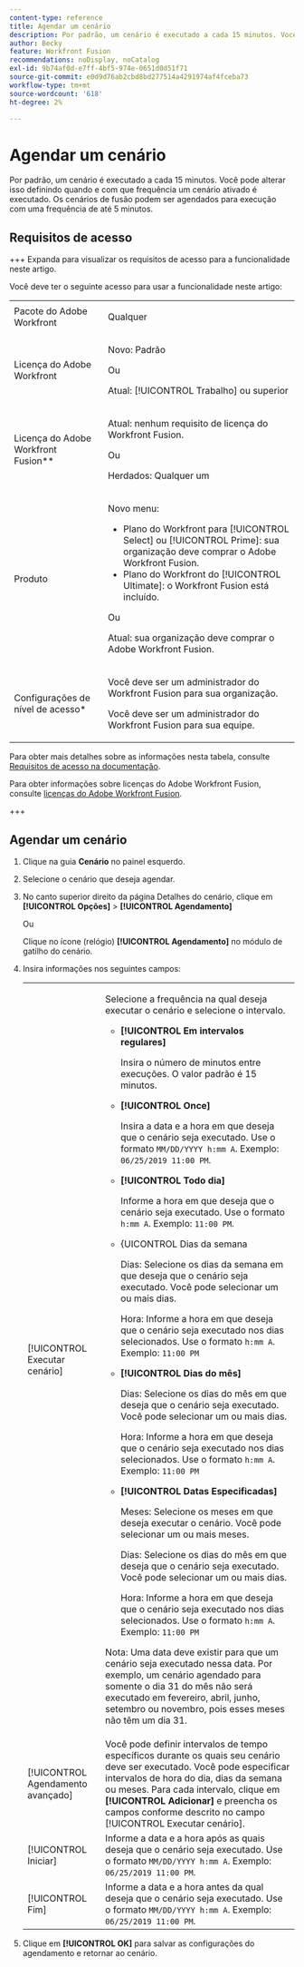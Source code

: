 ```yaml
---
content-type: reference
title: Agendar um cenário
description: Por padrão, um cenário é executado a cada 15 minutos. Você pode alterar isso definindo quando e com que frequência um cenário ativado é executado. Os cenários de fusão podem ser agendados para execução com uma frequência de até 5 minutos.
author: Becky
feature: Workfront Fusion
recommendations: noDisplay, noCatalog
exl-id: 9b74af0d-e7ff-4bf5-974e-0651d0d51f71
source-git-commit: e0d9d76ab2cbd8bd277514a4291974af4fceba73
workflow-type: tm+mt
source-wordcount: '618'
ht-degree: 2%

---
```


# Agendar um cenário

Por padrão, um cenário é executado a cada 15 minutos. Você pode alterar isso definindo quando e com que frequência um cenário ativado é executado. Os cenários de fusão podem ser agendados para execução com uma frequência de até 5 minutos.

## Requisitos de acesso

+++ Expanda para visualizar os requisitos de acesso para a funcionalidade neste artigo.

Você deve ter o seguinte acesso para usar a funcionalidade neste artigo:

<table style="table-layout:auto">
 <col> 
 <col> 
 <tbody> 
  <tr> 
   <td role="rowheader">Pacote do Adobe Workfront</td> 
   <td> <p>Qualquer</p> </td> 
  </tr> 
  <tr data-mc-conditions=""> 
   <td role="rowheader">Licença do Adobe Workfront</td> 
   <td> <p>Novo: Padrão</p><p>Ou</p><p>Atual: [!UICONTROL Trabalho] ou superior</p> </td> 
  </tr> 
  <tr> 
   <td role="rowheader">Licença do Adobe Workfront Fusion**</td> 
   <td>
   <p>Atual: nenhum requisito de licença do Workfront Fusion.</p>
   <p>Ou</p>
   <p>Herdados: Qualquer um </p>
   </td> 
  </tr> 
  <tr> 
   <td role="rowheader">Produto</td> 
   <td>
   <p>Novo menu:</p> <ul><li>Plano do Workfront para [!UICONTROL Select] ou [!UICONTROL Prime]: sua organização deve comprar o Adobe Workfront Fusion.</li><li>Plano do Workfront do [!UICONTROL Ultimate]: o Workfront Fusion está incluído.</li></ul>
   <p>Ou</p>
   <p>Atual: sua organização deve comprar o Adobe Workfront Fusion.</p>
   </td> 
  </tr>
  <tr data-mc-conditions=""> 
   <td role="rowheader">Configurações de nível de acesso*</td> 
   <td> 
     <p>Você deve ser um administrador do Workfront Fusion para sua organização.</p>
     <p>Você deve ser um administrador do Workfront Fusion para sua equipe.</p>
   </td> 
  </tr> 
   </td> 
  </tr> 
 </tbody> 
</table>

Para obter mais detalhes sobre as informações nesta tabela, consulte [Requisitos de acesso na documentação](/help/workfront-fusion/references/licenses-and-roles/access-level-requirements-in-documentation.md).

Para obter informações sobre licenças do Adobe Workfront Fusion, consulte [licenças do Adobe Workfront Fusion](/help/workfront-fusion/set-up-and-manage-workfront-fusion/licensing-operations-overview/license-automation-vs-integration.md).

+++

## Agendar um cenário

1. Clique na guia **Cenário** no painel esquerdo.
1. Selecione o cenário que deseja agendar.
1. No canto superior direito da página Detalhes do cenário, clique em **[!UICONTROL Opções]** > **[!UICONTROL Agendamento]**

   Ou

   Clique no ícone (relógio) **[!UICONTROL Agendamento]** no módulo de gatilho do cenário.

1. Insira informações nos seguintes campos:

   <table style="table-layout:auto">   
    <col> 
    <col> 
    <tbody> 
     <tr> 
      <td role="rowheader">[!UICONTROL Executar cenário]</td> 
      <td> <p>Selecione a frequência na qual deseja executar o cenário e selecione o intervalo.</p> 
       <ul> 
        <li> <p><strong>[!UICONTROL Em intervalos regulares]</strong> </p> <p>Insira o número de minutos entre execuções. O valor padrão é 15 minutos.</p> </li> 
        <li> <p><strong>[!UICONTROL Once]</strong> </p> <p>Insira a data e a hora em que deseja que o cenário seja executado. Use o formato <code>MM/DD/YYYY h:mm A</code>. Exemplo: <code>06/25/2019 11:00 PM</code>.</p> </li> 
        <li> <p><strong>[!UICONTROL Todo dia]</strong> </p> <p>Informe a hora em que deseja que o cenário seja executado. Use o formato <code>h:mm A</code>. Exemplo: <code>11:00 PM</code>.</p> </li> 
        <li> <p><strong></strong>{UICONTROL Dias da semana </p> <p>Dias: Selecione os dias da semana em que deseja que o cenário seja executado. Você pode selecionar um ou mais dias.</p> <p>Hora: Informe a hora em que deseja que o cenário seja executado nos dias selecionados. Use o formato <code>h:mm A</code>. Exemplo: <code>11:00 PM</code></p> </li> 
        <li> <p><strong>[!UICONTROL Dias do mês]</strong> </p> <p>Dias: Selecione os dias do mês em que deseja que o cenário seja executado. Você pode selecionar um ou mais dias.</p> <p>Hora: Informe a hora em que deseja que o cenário seja executado nos dias selecionados. Use o formato <code>h:mm A</code>. Exemplo: <code>11:00 PM</code></p> </li> 
        <li> <p><strong>[!UICONTROL Datas Especificadas]</strong> </p> <p>Meses: Selecione os meses em que deseja executar o cenário. Você pode selecionar um ou mais meses.</p> <p>Dias: Selecione os dias do mês em que deseja que o cenário seja executado. Você pode selecionar um ou mais dias.</p> <p>Hora: Informe a hora em que deseja que o cenário seja executado nos dias selecionados. Use o formato <code>h:mm A</code>. Exemplo: <code>11:00 PM</code></p> </li> 
       </ul> <p>Nota: Uma data deve existir para que um cenário seja executado nessa data. Por exemplo, um cenário agendado para somente o dia 31 do mês não será executado em fevereiro, abril, junho, setembro ou novembro, pois esses meses não têm um dia 31.</p> </td> 
     </tr> 
     <tr> 
      <td role="rowheader">[!UICONTROL Agendamento avançado]</td> 
      <td>Você pode definir intervalos de tempo específicos durante os quais seu cenário deve ser executado. Você pode especificar intervalos de hora do dia, dias da semana ou meses. Para cada intervalo, clique em <strong>[!UICONTROL Adicionar]</strong> e preencha os campos conforme descrito no campo [!UICONTROL Executar cenário].</td> 
     </tr> 
     <tr> 
      <td role="rowheader">[!UICONTROL Iniciar]</td> 
      <td>Informe a data e a hora após as quais deseja que o cenário seja executado. Use o formato <code>MM/DD/YYYY h:mm A</code>. Exemplo: <code>06/25/2019 11:00 PM</code>.</td> 
     </tr> 
     <tr> 
      <td role="rowheader">[!UICONTROL Fim]</td> 
      <td>Informe a data e a hora antes da qual deseja que o cenário seja executado. Use o formato <code>MM/DD/YYYY h:mm A</code>. Exemplo: <code>06/25/2019 11:00 PM</code>.</td> 
     </tr> 
    </tbody> 
   </table>

1. Clique em **[!UICONTROL OK]** para salvar as configurações do agendamento e retornar ao cenário.
